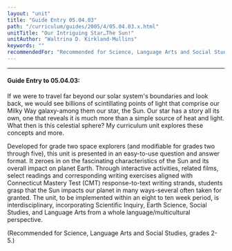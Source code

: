 ```yaml
---
layout: "unit"
title: "Guide Entry 05.04.03"
path: "/curriculum/guides/2005/4/05.04.03.x.html"
unitTitle: "Our Intriguing Star…The Sun!"
unitAuthor: "Waltrina D. Kirkland-Mullins"
keywords: ""
recommendedFor: "Recommended for Science, Language Arts and Social Studies, grades 2-5."
---
```

<body>
<hr/>
 <h4>
  Guide Entry to 05.04.03:
 </h4>
 <p>
  If we were to travel far beyond our solar system's boundaries and look back, we would see billions of scintillating points of light that comprise our Milky Way galaxy-among them our star, the Sun. Our star has a story all its own, one that reveals it is much more than a simple source of heat and light. What then is this celestial sphere? My curriculum unit explores these concepts and more.
 </p>
<p>
  Developed for grade two space explorers (and modifiable for grades two through five), this unit is presented in an easy-to-use question and answer format. It zeroes in on the fascinating characteristics of the Sun and its overall impact on planet Earth. Through interactive activities, related films, select readings and corresponding writing exercises aligned with Connecticut Mastery Test (CMT) response-to-text writing strands, students grasp that the Sun impacts our planet in many ways-several often taken for granted. The unit, to be implemented within an eight to ten week period, is interdisciplinary, incorporating Scientific Inquiry, Earth Science, Social Studies, and Language Arts from a whole language/multicultural perspective.
 </p>
<p>
  (Recommended for Science, Language Arts and Social Studies, grades 2-5.)
 </p>

</body>